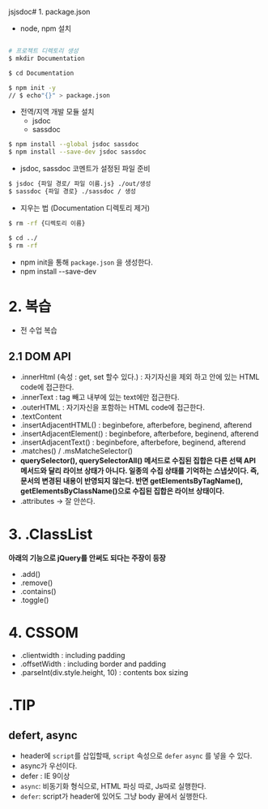 jsjsdoc# 1. package.json
- node, npm 설치
```sh

# 프로젝트 디렉토리 생성
$ mkdir Documentation

$ cd Documentation

$ npm init -y
// $ echo"{}" > package.json
```

- 전역/지역 개발 모듈 설치
    - jsdoc
    - sassdoc

```sh
$ npm install --global jsdoc sassdoc
$ npm install --save-dev jsdoc sassdoc
```

- jsdoc, sassdoc 코멘트가 설정된 파일 준비

```sh
$ jsdoc {파일 경로/ 파일 이름.js} ./out/생성
$ sassdoc {파일 경로} ./sassdoc / 생성
```
- 지우는 법 (Documentation 디렉토리 제거)
```sh
$ rm -rf {디렉토리 이름}

$ cd ../
$ rm -rf
```


- npm init을 통해 `package.json` 을 생성한다.
- npm install --save-dev


# 2. 복습
- 전 수업 복습
## 2.1 DOM API
- .innerHtml (속성 : get, set 할수 있다.) :  자기자신을 제외 하고 안에 있는 HTML code에 접근한다.
- .innerText : tag 빼고 내부에 있는 text에만 접근한다.
- .outerHTML : 자기자신을 포함하는 HTML code에 접근한다.
- .textContent
- .insertAdjacentHTML() : beginbefore, afterbefore, beginend, afterend
- .insertAdjacentElement() : beginbefore, afterbefore, beginend, afterend
- .insertAdjacentText() : beginbefore, afterbefore, beginend, afterend
- .matches() / .msMatcheSelector()
- **querySelector(), querySelectorAll() 메서드로 수집된 집합은 다른 선택 API 메서드와 달리 라이브 상태가 아니다. 일종의 수집 상태를 기억하는 스냅샷이다. 즉, 문서의 변경된 내용이 반영되지 않는다. 반면 getElementsByTagName(), getElementsByClassName()으로 수집된 집합은 라이브 상태이다.**
- .attributes -> 잘 안쓴다.

# 3. .ClassList
**아래의 기능으로 jQuery를 안써도 되다는 주장이 등장**
- .add()
- .remove()
- .contains()
- .toggle()

# 4. CSSOM
- .clientwidth : including padding
- .offsetWidth : including border and padding
- .parseInt(div.style.height, 10) : contents box sizing

# .TIP
## defert, async
- header에 `script`를 삽입할때, `script` 속성으로 `defer` `async` 를 넣을 수 있다.
- async가 우선이다.
- defer : IE 9이상
- `async`: 비동기화 형식으로, HTML 파싱 따로, Js따로 실행한다.
- `defer`: script가 header에 있어도 그냥 body 끝에서 실행한다.
